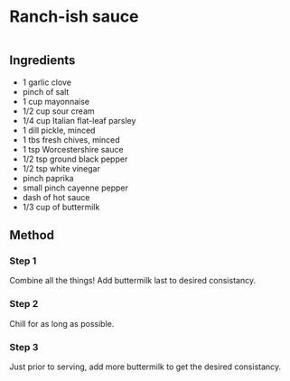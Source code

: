 # Ranch-ish sauce
![]()
## Ingredients
* 1 garlic clove
* pinch of salt
* 1 cup mayonnaise
* 1/2 cup sour cream
* 1/4 cup Italian flat-leaf parsley
* 1 dill pickle, minced
* 1 tbs fresh chives, minced
* 1 tsp Worcestershire sauce
* 1/2 tsp ground black pepper
* 1/2 tsp white vinegar
* pinch paprika
* small pinch cayenne pepper
* dash of hot sauce
* 1/3 cup of buttermilk
## Method
### Step 1
Combine all the things! Add buttermilk last to desired consistancy.
### Step 2
Chill for as long as possible.
### Step 3
Just prior to serving, add more buttermilk to get the desired consistancy.
